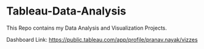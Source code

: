 # Tableau-Data-Analysis
This Repo contains my Data Analysis and Visualization Projects.

Dashboard Link: https://public.tableau.com/app/profile/pranav.nayak/vizzes
